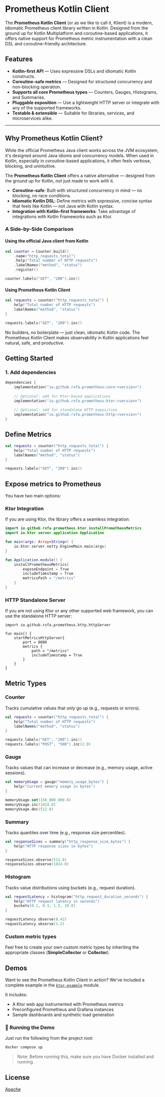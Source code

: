 # Prometheus Kotlin Client

The **Prometheus Kotlin Client** (or as we like to call it, Klient) is a modern, idiomatic Prometheus client library 
written in Kotlin. 
Designed from the ground up for Kotlin Multiplatform and coroutine-based applications, it offers native support for Prometheus metric instrumentation with a clean DSL and coroutine-friendly architecture.

## Features

-  **Kotlin-first API** — Uses expressive DSLs and idiomatic Kotlin constructs.
-  **Coroutine-safe metrics** — Designed for structured concurrency and non-blocking operation.
-  **Supports all core Prometheus types** — Counters, Gauges, Histograms, and Summaries.
-  **Pluggable exposition** —  Use a lightweight HTTP server or integrate with any of the supported frameworks.
-  **Testable & extensible** — Suitable for libraries, services, and microservices alike.

---

## Why Prometheus Kotlin Client?

While the official Prometheus Java client works across the JVM ecosystem, it's designed around Java idioms and concurrency models. When used in Kotlin, especially in coroutine-based applications, it often feels verbose, blocking, and unintuitive.

The **Prometheus Kotlin Client** offers a native alternative — designed from the ground up for Kotlin, not just made to work with it.

-  **Coroutine-safe**: Built with structured concurrency in mind — no blocking, no race conditions.
-  **Idiomatic Kotlin DSL**: Define metrics with expressive, concise syntax that feels like Kotlin — not Java with Kotlin syntax.
-  **Integration with Kotlin-first frameworks**: Take advantage of integrations with Kotlin Frameworks such as Ktor.

### A Side-by-Side Comparison

#### Using the official Java client from Kotlin

```kotlin
val counter = Counter.build()
    .name("http_requests_total")
    .help("Total number of HTTP requests")
    .labelNames("method", "status")
    .register()

counter.labels("GET", "200").inc()
```

#### Using Prometheus Kotlin Client

```kotlin
val requests = counter("http_requests_total") {
    help("Total number of HTTP requests")
    labelNames("method", "status")
}

requests.labels("GET", "200").inc()
```

No builders, no boilerplate — just clean, idiomatic Kotlin code. 
The Prometheus Kotlin Client makes observability in Kotlin applications feel natural, safe, and productive.

## Getting Started

### 1. Add dependencies

```kotlin
dependencies {
    implementation("io.github.rxfa.prometheus:core:<version>")
    
    // Optional: add for Ktor-based applications
    implementation("io.github.rxfa.prometheus:ktor:<version>")
    
    // Optional: add for standalone HTTP exposition
    implementation("io.github.rxfa.prometheus:http:<version>")
}
```
## Define Metrics
        
```Kotlin
val requests = counter("http_requests_total") {
    help("Total number of HTTP requests")
    labelNames("method", "status")
}

requests.labels("GET", "200").inc()
```

## Expose metrics to Prometheus

You have two main options:

### Ktor Integration

If you are using Ktor, the library offers a seamless integration:
```kotlin
import io.github.rxfa.prometheus.ktor.installPrometheusMetrics
import io.ktor.server.application.Application

fun main(args: Array<String>) {
    io.ktor.server.netty.EngineMain.main(args)
}

fun Application.module() {
    installPrometheusMetrics{
        exposeEndpoint = True
        includeTimestamp = True
        metricsPath = "/metrics"
    }
}
```

### HTTP Standalone Server


If you are not using Ktor or any other supported web framework, you can use the standalone HTTP server:
```
import io.github.rxfa.prometheus.http.httpServer

fun main() {
    startMetricsHttpServer{
        port = 8080
        metrics {
            path = "/metrics"
            includeTimestamp = True
        }
    }
}
```

## Metric Types

### Counter

Tracks cumulative values that only go up (e.g., requests or errors).

```kotlin
val requests = counter("http_requests_total") {
    help("Total number of HTTP requests")
    labelNames("method", "status")
}

requests.labels("GET", "200").inc()
requests.labels("POST", "500").inc(2.0)
```

### Gauge

Tracks values that can increase or decrease (e.g., memory usage, active sessions).

```kotlin
val memoryUsage = gauge("memory_usage_bytes") {
    help("Current memory usage in bytes")
}

memoryUsage.set(150_000_000.0)
memoryUsage.inc(1024.0)
memoryUsage.dec(512.0)
```

### Summary

Tracks quantiles over time (e.g., response size percentiles).

```kotlin
val responseSizes = summary("http_response_size_bytes") {
    help("HTTP response sizes in bytes")
}

responseSizes.observe(512.0)
responseSizes.observe(1024.0)

```

### Histogram

Tracks value distributions using buckets (e.g., request duration).

```kotlin
val requestLatency = histogram("http_request_duration_seconds") {
    help("HTTP request latency in seconds")
    buckets(0.1, 0.3, 1.5, 10.0)
}

requestLatency.observe(0.42)
requestLatency.observe(1.2)

```

### Custom metric types

Feel free to create your own custom metric types by inheriting the appropriate classes (**SimpleCollector** or 
**Collector**).

## Demos

Want to see the Prometheus Kotlin Client in action? We've included a complete example in the [`ktor-example`](./ktor-example) module.

It includes:

- A Ktor web app instrumented with Prometheus metrics
- Preconfigured Prometheus and Grafana instances
- Sample dashboards and synthetic load generation

### 🔧 Running the Demo

Just run the following from the project root:

```bash
docker compose up
```
> Note: Before running this, make sure you have Docker installed and running.

## License

[Apache](/LICENSE)
